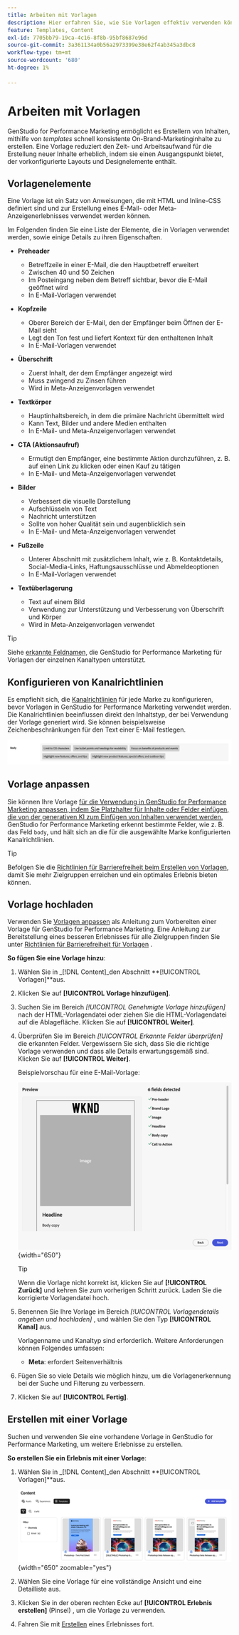 ```yaml
---
title: Arbeiten mit Vorlagen
description: Hier erfahren Sie, wie Sie Vorlagen effektiv verwenden können, um Ihre kreativen Prozesse in Adobe GenStudio for Performance Marketing zu optimieren.
feature: Templates, Content
exl-id: 7705bb79-19ca-4c16-8f8b-95bf8687e96d
source-git-commit: 3a361134a0b56a2973399e38e62f4ab345a3dbc8
workflow-type: tm+mt
source-wordcount: '680'
ht-degree: 1%

---
```


# Arbeiten mit Vorlagen

GenStudio for Performance Marketing ermöglicht es Erstellern von Inhalten, mithilfe von _templates_ schnell konsistente On-Brand-Marketinginhalte zu erstellen. Eine Vorlage reduziert den Zeit- und Arbeitsaufwand für die Erstellung neuer Inhalte erheblich, indem sie einen Ausgangspunkt bietet, der vorkonfigurierte Layouts und Designelemente enthält.

## Vorlagenelemente

Eine Vorlage ist ein Satz von Anweisungen, die mit HTML und Inline-CSS definiert sind und zur Erstellung eines E-Mail- oder Meta-Anzeigenerlebnisses verwendet werden können.

Im Folgenden finden Sie eine Liste der Elemente, die in Vorlagen verwendet werden, sowie einige Details zu ihren Eigenschaften.

- **Preheader**

   - Betreffzeile in einer E-Mail, die den Hauptbetreff erweitert
   - Zwischen 40 und 50 Zeichen
   - Im Posteingang neben dem Betreff sichtbar, bevor die E-Mail geöffnet wird
   - In E-Mail-Vorlagen verwendet

- **Kopfzeile**

   - Oberer Bereich der E-Mail, den der Empfänger beim Öffnen der E-Mail sieht
   - Legt den Ton fest und liefert Kontext für den enthaltenen Inhalt
   - In E-Mail-Vorlagen verwendet

- **Überschrift**

   - Zuerst Inhalt, der dem Empfänger angezeigt wird
   - Muss zwingend zu Zinsen führen
   - Wird in Meta-Anzeigenvorlagen verwendet

- **Textkörper**

   - Hauptinhaltsbereich, in dem die primäre Nachricht übermittelt wird
   - Kann Text, Bilder und andere Medien enthalten
   - In E-Mail- und Meta-Anzeigenvorlagen verwendet

- **CTA (Aktionsaufruf)**

   - Ermutigt den Empfänger, eine bestimmte Aktion durchzuführen, z. B. auf einen Link zu klicken oder einen Kauf zu tätigen
   - In E-Mail- und Meta-Anzeigenvorlagen verwendet

- **Bilder**

   - Verbessert die visuelle Darstellung
   - Aufschlüsseln von Text
   - Nachricht unterstützen
   - Sollte von hoher Qualität sein und augenblicklich sein
   - In E-Mail- und Meta-Anzeigenvorlagen verwendet

- **Fußzeile**

   - Unterer Abschnitt mit zusätzlichem Inhalt, wie z. B. Kontaktdetails, Social-Media-Links, Haftungsausschlüsse und Abmeldeoptionen
   - In E-Mail-Vorlagen verwendet

- **Textüberlagerung**

   - Text auf einem Bild
   - Verwendung zur Unterstützung und Verbesserung von Überschrift und Körper
   - Wird in Meta-Anzeigenvorlagen verwendet

>[!TIP]
>
>Siehe [erkannte Feldnamen](customize-template.md#recognized-field-names), die GenStudio for Performance Marketing für Vorlagen der einzelnen Kanaltypen unterstützt.

## Konfigurieren von Kanalrichtlinien

Es empfiehlt sich, die [Kanalrichtlinien](../guidelines/brands.md#channel-guidelines) für jede Marke zu konfigurieren, bevor Vorlagen in GenStudio for Performance Marketing verwendet werden. Die Kanalrichtlinien beeinflussen direkt den Inhaltstyp, der bei Verwendung der Vorlage generiert wird. Sie können beispielsweise Zeichenbeschränkungen für den Text einer E-Mail festlegen.

![Textkörperspezifikationen](/help/assets/channel-email-body.png)

## Vorlage anpassen

Sie können Ihre Vorlage [ für die Verwendung in GenStudio for Performance Marketing anpassen, indem Sie Platzhalter für Inhalte oder Felder einfügen, die von der generativen KI zum Einfügen von Inhalten verwendet werden. ](customize-template.md) GenStudio for Performance Marketing erkennt bestimmte Felder, wie z. B. das Feld `body`, und hält sich an die für die ausgewählte Marke konfigurierten Kanalrichtlinien.

>[!TIP]
>
>Befolgen Sie die [Richtlinien für Barrierefreiheit beim Erstellen von Vorlagen](accessibility-for-templates.md), damit Sie mehr Zielgruppen erreichen und ein optimales Erlebnis bieten können.

## Vorlage hochladen

Verwenden Sie [Vorlagen anpassen](customize-template.md) als Anleitung zum Vorbereiten einer Vorlage für GenStudio for Performance Marketing. Eine Anleitung zur Bereitstellung eines besseren Erlebnisses für alle Zielgruppen finden Sie unter [Richtlinien für Barrierefreiheit für Vorlagen](accessibility-for-templates.md) .

**So fügen Sie eine Vorlage hinzu**:

1. Wählen Sie in _[!DNL Content]_den Abschnitt **[!UICONTROL Vorlagen]**aus.

1. Klicken Sie auf **[!UICONTROL Vorlage hinzufügen]**.

1. Suchen Sie im Bereich _[!UICONTROL Genehmigte Vorlage hinzufügen]_ nach der HTML-Vorlagendatei oder ziehen Sie die HTML-Vorlagendatei auf die Ablagefläche. Klicken Sie auf **[!UICONTROL Weiter]**.

1. Überprüfen Sie im Bereich _[!UICONTROL Erkannte Felder überprüfen]_ die erkannten Felder. Vergewissern Sie sich, dass Sie die richtige Vorlage verwenden und dass alle Details erwartungsgemäß sind. Klicken Sie auf **[!UICONTROL Weiter]**.

   Beispielvorschau für eine E-Mail-Vorlage:

   ![Vorschau der erkannten Felder anzeigen](../../assets/template-detected-fields.png){width="650"}

   >[!TIP]
   >
   >Wenn die Vorlage nicht korrekt ist, klicken Sie auf **[!UICONTROL Zurück]** und kehren Sie zum vorherigen Schritt zurück. Laden Sie die korrigierte Vorlagendatei hoch.

1. Benennen Sie Ihre Vorlage im Bereich _[!UICONTROL Vorlagendetails angeben und hochladen]_ , und wählen Sie den Typ **[!UICONTROL Kanal]** aus.

   Vorlagenname und Kanaltyp sind erforderlich. Weitere Anforderungen können Folgendes umfassen:

   - **Meta**: erfordert Seitenverhältnis
   <!-- - **Display ads**: requires Dimensions -->

1. Fügen Sie so viele Details wie möglich hinzu, um die Vorlagenerkennung bei der Suche und Filterung zu verbessern.

1. Klicken Sie auf **[!UICONTROL Fertig]**.

## Erstellen mit einer Vorlage

Suchen und verwenden Sie eine vorhandene Vorlage in GenStudio for Performance Marketing, um weitere Erlebnisse zu erstellen.

**So erstellen Sie ein Erlebnis mit einer Vorlage**:

1. Wählen Sie in _[!DNL Content]_den Abschnitt **[!UICONTROL Vorlagen]**aus.

   ![Liste der Inhaltsvorlagen](../../assets/content-templates.png){width="650" zoomable="yes"}

1. Wählen Sie eine Vorlage für eine vollständige Ansicht und eine Detailliste aus.

1. Klicken Sie in der oberen rechten Ecke auf **[!UICONTROL Erlebnis erstellen]** (Pinsel) , um die Vorlage zu verwenden.

1. Fahren Sie mit [Erstellen](/help/user-guide/create/overview.md) eines Erlebnisses fort.
